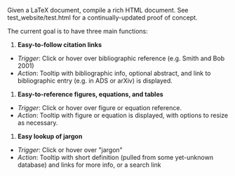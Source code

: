 Given a LaTeX document, compile a rich HTML document.  See test_website/test.html for a continually-updated proof of concept.

The current goal is to have three main functions:

1. **Easy-to-follow citation links**
  - _Trigger_: Click or hover over bibliographic reference (e.g. Smith and Bob 2001)
  - _Action_:  Tooltip with bibliographic info, optional abstract, and link to bibliographic entry (e.g. in ADS or arXiv) is displayed.
1. **Easy-to-reference figures, equations, and tables**
  - _Trigger_: Click or hover over figure or equation reference.
  - _Action_:  Tooltip with figure or equation is displayed, with options to resize as necessary.
1. **Easy lookup of jargon**
  - _Trigger_: Click or hover over "jargon"
  - _Action_:  Tooltip with short definition (pulled from some yet-unknown database) and links for more info, or a search link
